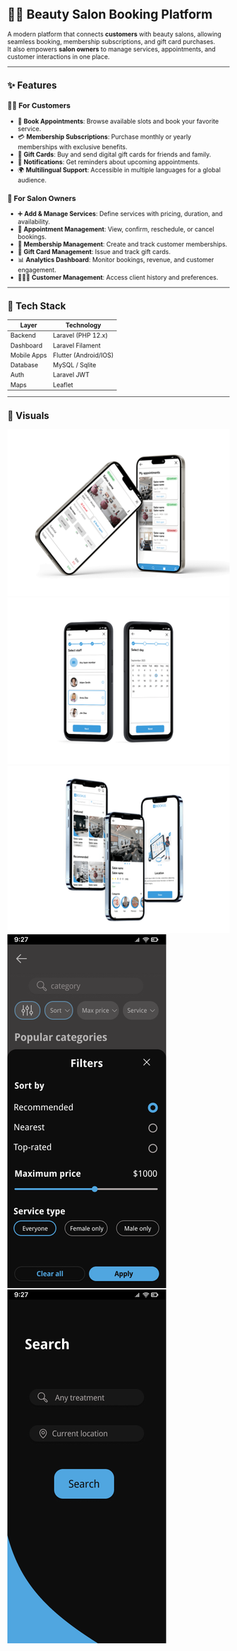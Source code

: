# 💇‍♀️ Beauty Salon Booking Platform

A modern platform that connects **customers** with beauty salons, allowing seamless booking, membership subscriptions, and gift card purchases.  
It also empowers **salon owners** to manage services, appointments, and customer interactions in one place.  

---

## ✨ Features

### 👩‍💻 For Customers
- 📅 **Book Appointments**: Browse available slots and book your favorite service.  
- 💳 **Membership Subscriptions**: Purchase monthly or yearly memberships with exclusive benefits.  
- 🎁 **Gift Cards**: Buy and send digital gift cards for friends and family.  
- 🔔 **Notifications**: Get reminders about upcoming appointments.  
- 🌍 **Multilingual Support**: Accessible in multiple languages for a global audience.  

### 🏢 For Salon Owners
- ➕ **Add & Manage Services**: Define services with pricing, duration, and availability.  
- 📅 **Appointment Management**: View, confirm, reschedule, or cancel bookings.  
- 🪪 **Membership Management**: Create and track customer memberships.  
- 🎁 **Gift Card Management**: Issue and track gift cards.  
- 📊 **Analytics Dashboard**: Monitor bookings, revenue, and customer engagement.  
- 👩‍👩‍👧 **Customer Management**: Access client history and preferences.  

---

## 🧰 Tech Stack

| Layer        | Technology             |
|--------------|------------------------|
| Backend      | Laravel (PHP 12.x)     |
| Dashboard    | Laravel Filament       |
| Mobile Apps  | Flutter (Android/IOS)	|
| Database     | MySQL / Sqlite		|
| Auth         | Laravel JWT 		|
| Maps         | Leaflet		|


---

## 📸 Visuals

![appointment](https://github.com/hith-hj/mockups/blob/main/bookus/appointment.png)
![booking](https://github.com/hith-hj/mockups/blob/main/bookus/booking.png)
![main](https://github.com/hith-hj/mockups/blob/main/bookus/main.png)
![categories](https://github.com/hith-hj/mockups/blob/main/bookus/categories.png)
![search](https://github.com/hith-hj/mockups/blob/main/bookus/search.png)